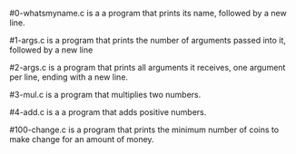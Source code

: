#0-whatsmyname.c is a a program that prints its name, followed by a new line.

#1-args.c is a program that prints the number of arguments passed into it, followed by a new line

#2-args.c is a program that prints all arguments it receives, one argument per line, ending with a new line.

#3-mul.c is a program that multiplies two numbers.

#4-add.c is a a program that adds positive numbers.

#100-change.c is a program that prints the minimum number of coins to make change for an amount of money.

